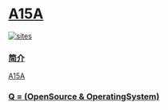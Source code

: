 # [A15A](https://github.com/OS-Q/A15A)

[![sites](http://182.61.61.133/link/resources/OSQ.png)](http://www.OS-Q.com)

### [简介](https://github.com/OS-Q/A15A/wiki)

[A15A](https://github.com/OS-Q/A15A)

### [Q = (OpenSource & OperatingSystem) ](http://www.OS-Q.com)

